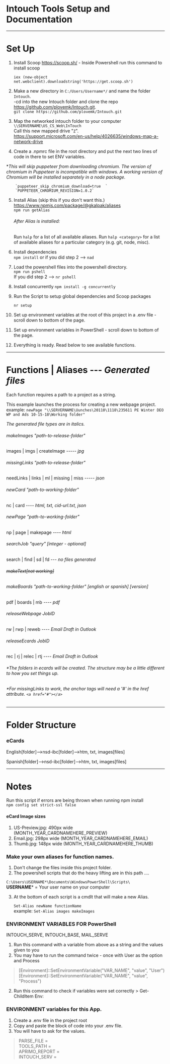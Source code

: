 


# Intouch Tools Setup and Documentation
***
# Set Up
1. Install Scoop https://scoop.sh/ - Inside Powershell run this command to install scoop

      `iex (new-object net.webclient).downloadstring('https://get.scoop.sh')`

2. Make a new directory in `C:/Users/Username*/` and name the folder `Intouch`.   
      -cd into the new Intouch folder and clone the repo https://github.com/plovemk/Intouch.git.    
      `git clone https://github.com/plovemk/Intouch.git`

3. Map the networked intouch folder to your computer `\\SERVERNAME\US_CS_Web\InTouch`   
    Call this new mapped drive "`Z`".   
    https://support.microsoft.com/en-us/help/4026635/windows-map-a-network-drive


4. Create a .npmrc file in the root directory and put the next two lines of code in there to set ENV variables.

  \**This will skip puppeteer from downloading chromium. The version of chromium in Puppeteer is incompatible with windows. A working version of Chromium will be installed separately in a node package.*

        `puppeteer_skip_chromium_download=true  `   
        `PUPPETEER_CHROMIUM_REVISION=1.0.2`




5. Install Alias (skip this if you don't want this.) https://www.npmjs.com/package/@gkalpak/aliases   
`npm run getAlias`   
    ###### After Alias is installed:    
    Run `halp` for a list of all available aliases. Run `halp <category>` for a list of available aliases for a particular category (e.g. git, node, misc).

6.  Install dependencies   
  `npm install` or if you did step 2 --> `nad`

7. Load the powershell files into the powershell directory.    
  `npm run pshell`  
  If you did step 2 -->  `nr pshell`    


8. Install concurrently `npm install -g concurrently`
9. Run the Script to setup global dependencies and Scoop packages

      `nr setup`
11. Set up environment variables at the root of this project in a .env file - scroll down to bottom of the page.
12. Set up environment variables in PowerShell - scroll down to bottom of the page.
12. Everything is ready. Read below to see available functions.


***
# Functions  | Aliases --- *Generated files*

Each function requires a path to a project as a string.

This example launches the process for creating a new webpage project.  
example: `newPage "\\SERVERNAME\Uunches\20110\1118\235611 PE Winter DEO WP and Ads 10-15-18\Working folder"`

*The generated file types are in italics.*
###### makeImages "path-to-release-folder"   
 images | imgs | createImage ----- *jpg*

###### missingLinks "path-to-release-folder"   
 needLinks | links | ml | missing | miss ----- *json*

###### newCard "path-to-working-folder"   
 nc | card ---- *html,* *txt,* *cid-url.txt,* *json*

###### newPage "path-to-working-folder"   
 np | page | makepage ---- *html*

###### searchJob "query" [integer - *optional*]
search | find | sd | fd --- *no files generated*

###### ~~makeText[not working]~~

###### makeBoards "path-to-working-folder" [english or spanish] [version]
  pdf | boards | mb ---- *pdf*

###### releaseWebpage JobID
rw | rwp | reweb ---- *Email Draft in Outlook*

###### releaseEcards JobID
rec | rj | relec | rtj ---- *Email Draft in Outlook*

###### *The folders in ecards  will be created. The structure may be a little different to how you set things up.
###### *For missingLinks to work, the anchor tags will need a '#' in the href attribute. `<a href="#"></a>`

***

# Folder Structure
### eCards
English[folder]-->nsd-ibc[folder]-->htm, txt, images[files]

Spanish[folder]-->nsd-ibc[folder]-->htm, txt, images[files]
***

# Notes
Run this script if errors are being thrown when running npm install    
 `npm config set strict-ssl false`   


#### eCard Image sizes
1.  US-Preview.jpg:  490px wide (MONTH_YEAR_CARDNAMEHERE_PREVIEW)
2.  Email.jpg:   298px wide (MONTH_YEAR_CARDNAMEHERE_EMAIL)
3.  Thumb.jpg:   148px wide (MONTH_YEAR_CARDNAMEHERE_THUMB)

### Make your own aliases for function names.
1. Don't change the files inside this project folder.
2. The powershell scripts that do the heavy lifting are in this path ....

 `C:\Users\USERNAME*\Documents\WindowsPowerShell\Scripts\`  
  **USERNAME**\* = Your user name on your computer

3. At the bottom of each script is a cmdlt that will make a new Alias.

    `Set-Alias newName functionName`  
    example: `Set-Alias images makeImages`   

### ENVIRONMENT VARIABLES FOR PowerShell
INTOUCH_SERVE, INTOUCH_BASE, MAIL_SERVE
  1. Run this command with a variable from above as a string and the values given to you
  2. You may have to run the command twice - once with User as the option and Process
  > [Environment]::SetEnvironmentVariable("VAR_NAME", "value", "User")
  > [Environment]::SetEnvironmentVariable("VAR_NAME", "value", "Process")

  2. Run this command to check if variables were set correctly
    > Get-ChildItem Env:

### ENVIRONMENT variables for this App.
  1. Create a .env file in the project root
  2.  Copy and paste the block of code into your .env file.
  3. You will have to ask for the values.
> PARSE_FILE =  
>  TOOLS_PATH =  
>  APRIMO_REPORT =  
>  INTOUCH_SERV =
